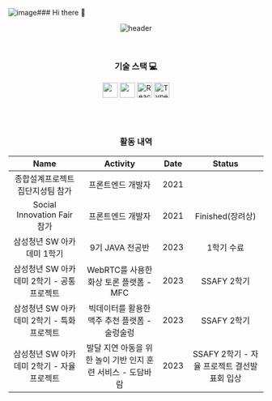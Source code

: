 ![image](https://github.com/KECO-00/KECO-00/assets/64177079/f6436977-4ba0-4ba4-991b-c1725fa415a5)### Hi there 👋

<div align="center">
 
 ![header](https://capsule-render.vercel.app/api?type=rounded&color=gradient&height=200&section=header&text=welcome&fontSize=90&animation=fadeIn&fontAlignY=50&desc=Sangyeon's%20GitHub%20Profile&descAlignY=70&descAlign=65)

 </br>

  <h3> 기술 스택 💻</h3>
  <img src="https://img.shields.io/badge/Javascript-F7DF1E?style=flat-square&logo=Javascript&logoColor=black" height="30"/>
  <img src="https://img.shields.io/badge/Vue.js-4FC08D?style=flat-square&logo=Vue.js&logoColor=white" height="30"/>
  <img src="https://img.shields.io/badge/-React-61DAFB?logo=react&logoColor=white&style=flat" alt="React" height="30"/> 
  <img src="https://img.shields.io/badge/-TypeScript-3178C6?logo=typescript&logoColor=white&style=flat" alt="TypeScript" height="30"/> 
  
  
  
 </br></br>
 
 <h3> 활동 내역 </h3>
 
|Name|Activity|Date|Status|
|:---:|:---:|:---:|:---:|
|종합설계프로젝트 집단지성팀 참가|프론트엔드 개발자|2021||
|Social Innovation Fair 참가|프론트엔드 개발자|2021|Finished(장려상)|
|삼성청년 SW 아카데미 1학기|9기 JAVA 전공반|2023|1학기 수료|
|삼성청년 SW 아카데미 2학기 - 공통 프로젝트|WebRTC를 사용한 화상 토론 플랫폼 - MFC|2023|SSAFY 2학기|
|삼성청년 SW 아카데미 2학기 - 특화 프로젝트|빅데이터를 활용한 맥주 추천 플랫폼 - 술렁술렁|2023|SSAFY 2학기|
|삼성청년 SW 아카데미 2학기 - 자율 프로젝트|발달 지연 아동을 위한 놀이 기반 인지 훈련 서비스 - 도담바람|2023|SSAFY 2학기 - 자율 프로젝트 결선발표회 입상|

</br></br>



  
  
</div>
  
